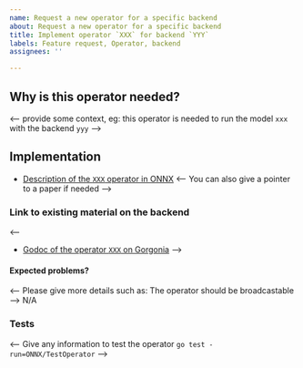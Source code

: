 ```yaml
---
name: Request a new operator for a specific backend
about: Request a new operator for a specific backend
title: Implement operator `XXX` for backend `YYY`
labels: Feature request, Operator, backend
assignees: ''

---
```


## Why is this operator needed?

<-- provide some context, eg: this operator is needed to run the model `xxx` with the backend `yyy` -->

## Implementation

* [Description of the `XXX` operator in ONNX](https://github.com/onnx/onnx/blob/master/docs/Operators.md#)
<-- You can also give a pointer to a paper if needed -->

### Link to existing material on the backend

<--
* [Godoc of the operator `XXX` on Gorgonia](https://godoc.org/gorgonia.org/gorgonia#XXX)
-->

#### Expected problems?

<-- Please give more details such as: The operator should be broadcastable -->
N/A

### Tests

<-- Give any information to test the operator 
`go test -run=ONNX/TestOperator`
-->
